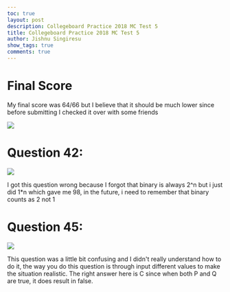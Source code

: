 ```yaml
---
toc: true
layout: post
description: Collegeboard Practice 2018 MC Test 5
title: Collegeboard Practice 2018 MC Test 5
author: Jishnu Singiresu
show_tags: true
comments: true
---
```

# Final Score 
My final score was 64/66 but I believe that it should be much lower since before submitting I checked it over with some friends

![]({{site.baseurl}}/images/prac2018-fs.png)

# Question 42: 

![]({{site.baseurl}}/images/prac2018-1.png)

I got this question wrong because I forgot that binary is always 2^n but i just did 1*n which gave me 98, in the future, i need to remember that binary counts as 2 not 1

# Question 45:

![]({{site.baseurl}}/images/prac2018-2.png)

This question was a little bit confusing and I didn't really understand how to do it, the way you do this question is through input different values to make the situation realistic. The right answer here is C since when both P and Q are true, it does result in false.